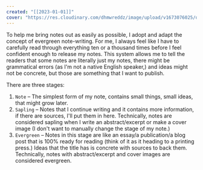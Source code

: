 ```yaml
---
created: "[[2023-01-01]]"
cover: "https://res.cloudinary.com/dhmwreddz/image/upload/v1673076025/digital-garden/cover/note-stages.jpg"
---
```


To help me bring notes out as easily as possible, I adopt and adapt the concept of evergreen note-writing. For me, I always feel like I have to carefully read through everything ten or a thousand times before I feel confident enough to release my notes. This system allows me to tell the readers that some notes are literally just my notes, there might be grammatical errors (as I'm not a native English speaker,) and ideas might not be concrete, but those are something that I want to publish.

There are three stages:
1. `Note` – The simplest form of my note, contains small things, small ideas, that might grow later.
2. `Sapling` – Notes that I continue writing and it contains more information, if there are sources, I'll put them in here. Technically, notes are considered sapling when I write an abstract/excerpt or make a cover image (I don't want to manually change the stage of my note.)
3. `Evergreen` – Notes in this stage are like an essay/a publication/a blog post that is 100% ready for reading (think of it as it heading to a printing press.) Ideas that the title has is concrete with sources to back them. Technically, notes with abstract/excerpt and cover images are considered evergreen.